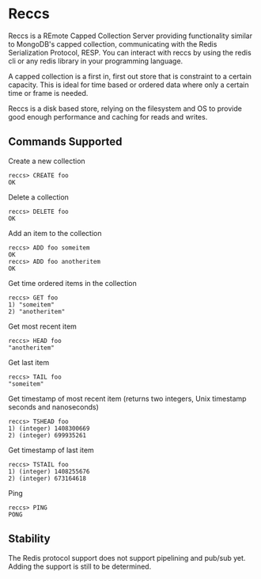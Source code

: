 # Reccs

Reccs is a REmote Capped Collection Server providing functionality similar to 
MongoDB's capped collection, communicating with the Redis Serialization 
Protocol, RESP. You can interact with reccs by using the redis cli or any redis
library in your programming language.

A capped collection is a first in, first out store that is constraint to a
certain capacity. This is ideal for time based or ordered data where only a
certain time or frame is needed.

Reccs is a disk based store, relying on the filesystem and OS to provide good
enough performance and caching for reads and writes. 


## Commands Supported

Create a new collection

	reccs> CREATE foo
	OK

Delete a collection

	reccs> DELETE foo
	OK

Add an item to the collection

	reccs> ADD foo someitem
	OK
	reccs> ADD foo anotheritem
	OK

Get time ordered items in the collection 

	reccs> GET foo
	1) "someitem"
	2) "anotheritem"

Get most recent item

	reccs> HEAD foo
	"anotheritem"

Get last item

	reccs> TAIL foo
	"someitem"

Get timestamp of most recent item (returns two integers, Unix timestamp seconds
and nanoseconds)

	reccs> TSHEAD foo
	1) (integer) 1408300669
	2) (integer) 699935261

Get timestamp of last item

	reccs> TSTAIL foo
	1) (integer) 1408255676
	2) (integer) 673164618

Ping

	reccs> PING
	PONG


## Stability

The Redis protocol support does not support pipelining and pub/sub yet. Adding
the support is still to be determined. 
